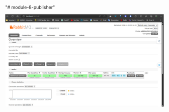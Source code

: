 "# module-8-publisher" 

![alt text](https://github.com/rafizia/module-8-publisher/blob/master/image/RabbitMQ-1.png?raw=true)
